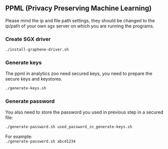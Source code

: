 ## PPML (Privacy Preserving Machine Learning) 
Please mind the ip and file path settings, they should be changed to the ip/path of your own sgx server on which you are running the programs. <br>

### Create SGX driver
```bash
./install-graphene-driver.sh
```

### Generate keys
The ppml in analytics zoo need secured keys, you need to prepare the secure keys and keystores. <br>
```bash
./generate-keys.sh
```

### Generate password
You also need to store the password you used in previous step in a secured file: <br>
```bash
./generate-password.sh used_password_in_generate-keys.sh
```
For example: <br>
`./generate-password.sh abcd1234`
